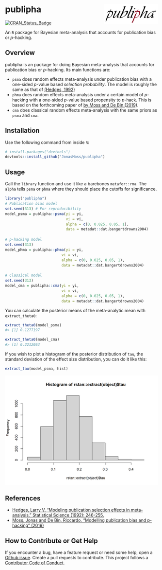 
<!-- README.md is generated from README.Rmd. Please edit that file -->

# publipha <img src="man/figures/logo.png" align="right" width="177" height="65" />

[![CRAN_Status_Badge](https://www.r-pkg.org/badges/version/publipha)](https://cran.r-project.org/package=publipha)

An `R` package for Bayesian meta-analysis that accounts for publication
bias or *p*-hacking.

## Overview

publipha is an package for doing Bayesian meta-analysis that accounts
for publication bias or *p*-hacking. Its main functions are:

- `psma` does random effects meta-analysis under publication bias with a
  one-sided *p*-value based *selection probability*. The model is
  roughly the same as that of [(Hedges,
  1992)](https://www.jstor.org/stable/pdf/2246311.pdf)
- `phma` does random effects meta-analysis under a certain model of
  *p*-hacking with a one-sided *p*-value based propensity to *p*-hack.
  This is based on the forthcoming paper of [by Moss and De Bin
  (2019)](https://arxiv.org/abs/1911.12445).
- `cma` does classical random effects meta-analysis with the same priors
  as `psma` and `cma`.

## Installation

Use the following command from inside `R`:

``` r
# install.packages("devtools")
devtools::install_github("JonasMoss/publipha")
```

## Usage

Call the `library` function and use it like a barebones `metafor::rma`.
The `alpha` tells `psma` or `phma` where they should place the cutoffs
for significance.

``` r
library("publipha")
# Publication bias model
set.seed(313) # For reproducibility
model_psma = publipha::psma(yi = yi,
                            vi = vi,
                            alpha = c(0, 0.025, 0.05, 1),
                            data = metadat::dat.bangertdrowns2004)

# p-hacking model
set.seed(313)
model_phma = publipha::phma(yi = yi,
                          vi = vi,
                          alpha = c(0, 0.025, 0.05, 1),
                          data = metadat::dat.bangertdrowns2004)

# Classical model
set.seed(313)
model_cma = publipha::cma(yi = yi,
                          vi = vi,
                          alpha = c(0, 0.025, 0.05, 1),
                          data = metadat::dat.bangertdrowns2004)
```

You can calculate the posterior means of the meta-analytic mean with
`extract_theta0`:

``` r
extract_theta0(model_psma)
#> [1] 0.1277197
```

``` r
extract_theta0(model_cma)
#> [1] 0.2212093
```

If you wish to plot a histogram of the posterior distribution of `tau`,
the standard deviation of the effect size distribution, you can do it
like this:

``` r
extract_tau(model_psma, hist)
```

<img src="man/figures/README-unnamed-chunk-4-1.png" width="750px" />

## References

- [Hedges, Larry V. “Modeling publication selection effects in
  meta-analysis.” Statistical Science (1992):
  246-255.](https://www.jstor.org/stable/pdf/2246311.pdf)
- [Moss, Jonas and De Bin, Riccardo. “Modelling publication bias and
  p-hacking” (2019)](https://arxiv.org/abs/1911.12445)

## How to Contribute or Get Help

If you encounter a bug, have a feature request or need some help, open a
[Github issue](https://github.com/JonasMoss/publipha/issues). Create a
pull requests to contribute. This project follows a [Contributor Code of
Conduct](https://www.contributor-covenant.org/version/1/4/code-of-conduct.md).
